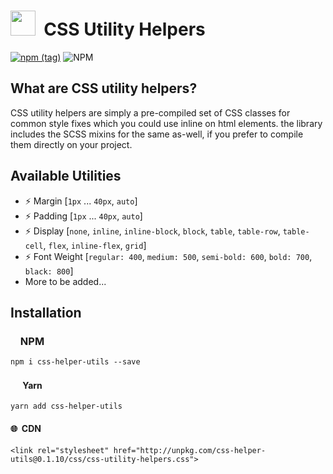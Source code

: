 # <img src="https://cdn.peiris.xyz/karapincha/karapincha-monochrome-sm.png" height="40" width="40" />&nbsp;&nbsp;CSS Utility Helpers

[![npm (tag)](https://img.shields.io/npm/v/css-helper-utils/latest?color=success&logo=GitHub)](https://www.npmjs.com/package/css-helper-utils) ![NPM](https://img.shields.io/npm/l/css-helper-utils)

## What are CSS utility helpers?
CSS utility helpers are simply a pre-compiled set of CSS classes for common style fixes which you could use inline on html elements. the library includes the SCSS mixins for the same as-well, if you prefer to compile them directly on your project.

## Available Utilities
- ⚡️ Margin [`1px` ... `40px`, `auto`]
- ⚡️ Padding [`1px` ... `40px`, `auto`]
- ⚡️ Display [`none`, `inline`, `inline-block`, `block`, `table`, `table-row`, `table-cell`, `flex`, `inline-flex`, `grid`]
- ⚡️ Font Weight [`regular: 400`, `medium: 500`, `semi-bold: 600`, `bold: 700`, `black: 800`]
- More to be added...

## Installation

### <img src="https://cdn.worldvectorlogo.com/logos/npm.svg" height="12" /> NPM
`npm i css-helper-utils --save`

#### <img src="https://cdn.worldvectorlogo.com/logos/yarn.svg" height="16" /> Yarn
`yarn add css-helper-utils`

#### 🌐 &nbsp;CDN
`<link rel="stylesheet" href="http://unpkg.com/css-helper-utils@0.1.10/css/css-utility-helpers.css">`